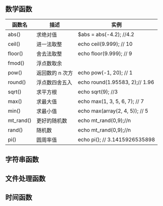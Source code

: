 ## 数学函数

| 函数名    | 描述            | 实例                           |
| --------- | --------------- | ------------------------------ |
| abs()     | 求绝对值        | $abs = abs(-4.2); //4.2        |
| ceil()    | 进一法取整      | echo ceil(9.999); // 10        |
| floor()   | 舍去法取整      | echo floor(9.999); // 9        |
| fmod()    | 浮点数取余      |                                |
| pow()     | 返回数的 n 次方 | echo pow(-1, 20); // 1         |
| round()   | 浮点数四舍五入  | echo round(1.95583, 2);// 1.96 |
| sqrt()    | 求平方根        | echo sqrt(9); //3              |
| max()     | 求最大值        | echo max(1, 3, 5, 6, 7); // 7  |
| min()     | 求最小值        | echo max(array(2, 4, 5)); // 5 |
| mt_rand() | 更好的随机数    | echo mt_rand(0,9);//n          |
| rand()    | 随机数          | echo mt_rand(0,9);//n          |
| pi()      | 圆周率值        | echo pi(); // 3.1415926535898  |

## 字符串函数

## 文件处理函数

## 时间函数
